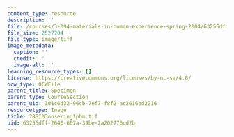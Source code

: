 ```yaml
---
content_type: resource
description: ''
file: /courses/3-094-materials-in-human-experience-spring-2004/63255dff2640607a39be2a202776cd2b_28SI03nosering1phm.tif
file_size: 2527704
file_type: image/tiff
image_metadata:
  caption: ''
  credit: ''
  image-alt: ''
learning_resource_types: []
license: https://creativecommons.org/licenses/by-nc-sa/4.0/
ocw_type: OCWFile
parent_title: Specimen
parent_type: CourseSection
parent_uid: 101c6d32-96cb-7ef7-f8f2-ac2616ed2216
resourcetype: Image
title: 28SI03nosering1phm.tif
uid: 63255dff-2640-607a-39be-2a202776cd2b
---
```


